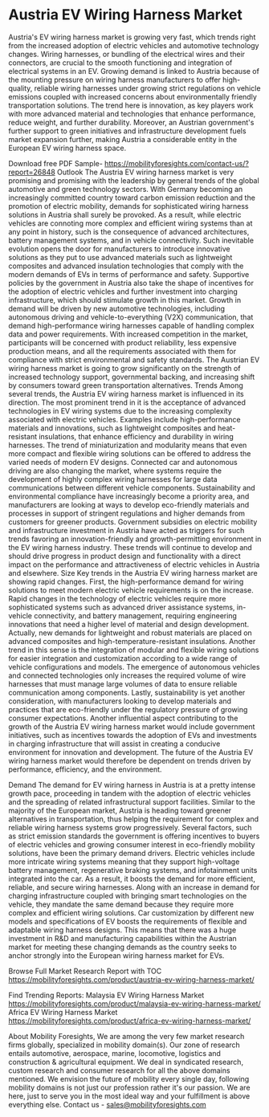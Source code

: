 # Austria EV Wiring Harness Market

Austria's EV wiring harness market is growing very fast, which trends right from the increased adoption of electric vehicles and automotive technology changes. Wiring harnesses, or bundling of the electrical wires and their connectors, are crucial to the smooth functioning and integration of electrical systems in an EV. Growing demand is linked to Austria because of the mounting pressure on wiring harness manufacturers to offer high-quality, reliable wiring harnesses under growing strict regulations on vehicle emissions coupled with increased concerns about environmentally friendly transportation solutions. The trend here is innovation, as key players work with more advanced material and technologies that enhance performance, reduce weight, and further durability. Moreover, an Austrian government's further support to green initiatives and infrastructure development fuels market expansion further, making Austria a considerable entity in the European EV wiring harness space.

Download free PDF Sample- https://mobilityforesights.com/contact-us/?report=26848
Outlook
The Austria EV wiring harness market is very promising and promising with the leadership by general trends of the global automotive and green technology sectors. With Germany becoming an increasingly committed country toward carbon emission reduction and the promotion of electric mobility, demands for sophisticated wiring harness solutions in Austria shall surely be provoked. As a result, while electric vehicles are connoting more complex and efficient wiring systems than at any point in history, such is the consequence of advanced architectures, battery management systems, and in vehicle connectivity. Such inevitable evolution opens the door for manufacturers to introduce innovative solutions as they put to use advanced materials such as lightweight composites and advanced insulation technologies that comply with the modern demands of EVs in terms of performance and safety. Supportive policies by the government in Austria also take the shape of incentives for the adoption of electric vehicles and further investment into charging infrastructure, which should stimulate growth in this market. Growth in demand will be driven by new automotive technologies, including autonomous driving and vehicle-to-everything (V2X) communication, that demand high-performance wiring harnesses capable of handling complex data and power requirements. With increased competition in the market, participants will be concerned with product reliability, less expensive production means, and all the requirements associated with them for compliance with strict environmental and safety standards. The Austrian EV wiring harness market is going to grow significantly on the strength of increased technology support, governmental backing, and increasing shift by consumers toward green transportation alternatives.
Trends
Among several trends, the Austria EV wiring harness market is influenced in its direction. The most prominent trend in it is the acceptance of advanced technologies in EV wiring systems due to the increasing complexity associated with electric vehicles. Examples include high-performance materials and innovations, such as lightweight composites and heat-resistant insulations, that enhance efficiency and durability in wiring harnesses. The trend of miniaturization and modularity means that even more compact and flexible wiring solutions can be offered to address the varied needs of modern EV designs. Connected car and autonomous driving are also changing the market, where systems require the development of highly complex wiring harnesses for large data communications between different vehicle components. Sustainability and environmental compliance have increasingly become a priority area, and manufacturers are looking at ways to develop eco-friendly materials and processes in support of stringent regulations and higher demands from customers for greener products. Government subsidies on electric mobility and infrastructure investment in Austria have acted as triggers for such trends favoring an innovation-friendly and growth-permitting environment in the EV wiring harness industry. These trends will continue to develop and should drive progress in product design and functionality with a direct impact on the performance and attractiveness of electric vehicles in Austria and elsewhere.
Size
Key trends in the Austria EV wiring harness market are showing rapid changes. First, the high-performance demand for wiring solutions to meet modern electric vehicle requirements is on the increase. Rapid changes in the technology of electric vehicles require more sophisticated systems such as advanced driver assistance systems, in-vehicle connectivity, and battery management, requiring engineering innovations that need a higher level of material and design development. Actually, new demands for lightweight and robust materials are placed on advanced composites and high-temperature-resistant insulations. Another trend in this sense is the integration of modular and flexible wiring solutions for easier integration and customization according to a wide range of vehicle configurations and models. The emergence of autonomous vehicles and connected technologies only increases the required volume of wire harnesses that must manage large volumes of data to ensure reliable communication among components. Lastly, sustainability is yet another consideration, with manufacturers looking to develop materials and practices that are eco-friendly under the regulatory pressure of growing consumer expectations. Another influential aspect contributing to the growth of the Austria EV wiring harness market would include government initiatives, such as incentives towards the adoption of EVs and investments in charging infrastructure that will assist in creating a conducive environment for innovation and development. The future of the Austria EV wiring harness market would therefore be dependent on trends driven by performance, efficiency, and the environment.

Demand
The demand for EV wiring harness in Austria is at a pretty intense growth pace, proceeding in tandem with the adoption of electric vehicles and the spreading of related infrastructural support facilities. Similar to the majority of the European market, Austria is heading toward greener alternatives in transportation, thus helping the requirement for complex and reliable wiring harness systems grow progressively. Several factors, such as strict emission standards the government is offering incentives to buyers of electric vehicles and growing consumer interest in eco-friendly mobility solutions, have been the primary demand drivers. Electric vehicles include more intricate wiring systems meaning that they support high-voltage battery management, regenerative braking systems, and infotainment units integrated into the car. As a result, it boosts the demand for more efficient, reliable, and secure wiring harnesses. Along with an increase in demand for charging infrastructure coupled with bringing smart technologies on the vehicle, they mandate the same demand because they require more complex and efficient wiring solutions. Car customization by different new models and specifications of EV boosts the requirements of flexible and adaptable wiring harness designs. This means that there was a huge investment in R&D and manufacturing capabilities within the Austrian market for meeting these changing demands as the country seeks to anchor strongly into the European wiring harness market for EVs.

Browse Full Market Research Report with TOC https://mobilityforesights.com/product/austria-ev-wiring-harness-market/


Find Trending Reports:
Malaysia EV Wiring Harness Market 
https://mobilityforesights.com/product/malaysia-ev-wiring-harness-market/
Africa EV Wiring Harness Market
https://mobilityforesights.com/product/africa-ev-wiring-harness-market/


About Mobility Foresights,
We are among the very few market research firms globally, specialized in mobility domain(s). Our zone of research entails automotive, aerospace, marine, locomotive, logistics and construction & agricultural equipment. We deal in syndicated research, custom research and consumer research for all the above domains mentioned.
We envision the future of mobility every single day, following mobility domains is not just our profession rather it's our passion. We are here, just to serve you in the most ideal way and your fulfillment is above everything else. Contact us -  sales@mobilityforesights.com 


